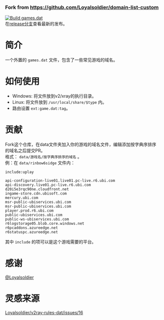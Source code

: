 ### **Fork from https://github.com/Loyalsoldier/domain-list-custom**
[![Build games.dat](https://github.com/KoinuDayo/domain-list-games/actions/workflows/build.yml/badge.svg)](https://github.com/KoinuDayo/domain-list-games/actions/workflows/build.yml)  
在[release分支](https://github.com/KoinuDayo/domain-list-games/tree/release)查看最新的发布。
# 简介
一个外置的 `games.dat` 文件，包含了一些常见游戏的域名。
# 如何使用
* Windows: 将文件放到v2/xray的执行目录。
* Linux: 将文件放到 `/usr/local/share/$type` 内。
* 路由设置 `ext:game.dat:tag`。
# 贡献
Fork这个仓库，在data文件夹加入你的游戏的域名文件，编辑添加按字典序排序的域名之后提交PR。  
格式： `data/游戏名/按字典序排序的域名` 。  
例：在 `data/rinbow6sidge` 文件内：
```
include:uplay

api-configuration-live01.live01.pc-live.r6.ubi.com
api-discovery.live01.pc-live.r6.ubi.com
d20i5e3rqc90ne.cloudfront.net
ingame-store.cdn.ubisoft.com
mercury.ubi.com
msr-public-ubiservices.ubi.com
msr-public-ubiservices.ubi.com
player.prod.r6.ubi.com
public-ubiservices.ubi.com
public-ws-ubiservices.ubi.com
r6logstorage05.blob.core.windows.net
r6pcaddons.azureedge.net
r6statuspc.azureedge.net
```
其中 `include` 的项可以是这个游戏需要的平台。
# 感谢
[@Loyalsoldier](https://github.com/Loyalsoldier)
# 灵感来源
[Loyalsoldier/v2ray-rules-dat/issues/16](https://github.com/Loyalsoldier/v2ray-rules-dat/issues/16#issuecomment-1642917630)
